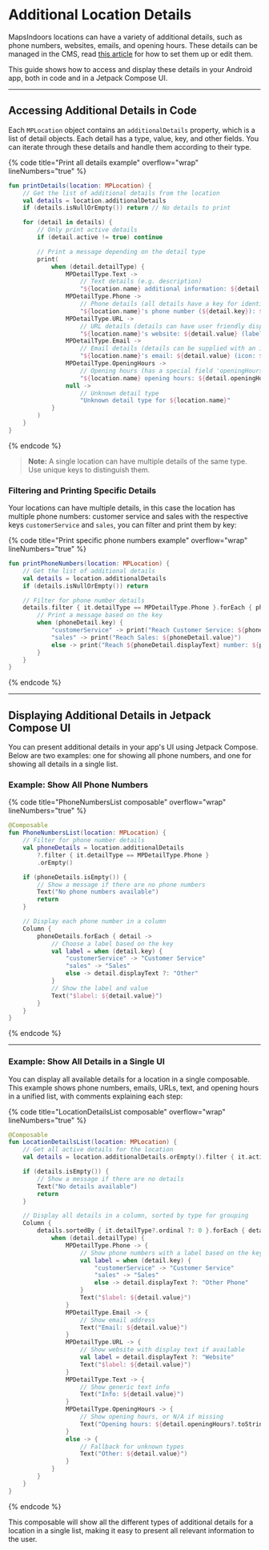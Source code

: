 
# Additional Location Details

MapsIndoors locations can have a variety of additional details, such as phone numbers, websites, emails, and opening hours. These details can be managed in the CMS, read [this article](products/cms/additional-location-details.md) for how to set them up or edit them.

This guide shows how to access and display these details in your Android app, both in code and in a Jetpack Compose UI.

---

## Accessing Additional Details in Code

Each `MPLocation` object contains an `additionalDetails` property, which is a list of detail objects. Each detail has a type, value, key, and other fields. You can iterate through these details and handle them according to their type.

{% code title="Print all details example" overflow="wrap" lineNumbers="true" %}
```kotlin
fun printDetails(location: MPLocation) {
    // Get the list of additional details from the location
    val details = location.additionalDetails
    if (details.isNullOrEmpty()) return // No details to print

    for (detail in details) {
        // Only print active details
        if (detail.active != true) continue

        // Print a message depending on the detail type
        print(
            when (detail.detailType) {
                MPDetailType.Text ->
                    // Text details (e.g. description)
                    "${location.name} additional information: ${detail.value}"
                MPDetailType.Phone ->
                    // Phone details (all details have a key for identification)
                    "${location.name}'s phone number (${detail.key}): ${detail.value}"
                MPDetailType.URL ->
                    // URL details (details can have user friendly display text)
                    "${location.name}'s website: ${detail.value} (label: ${detail.displayText})"
                MPDetailType.Email ->
                    // Email details (details can be supplied with an icon URL)
                    "${location.name}'s email: ${detail.value} (icon: ${detail.icon})"
                MPDetailType.OpeningHours ->
                    // Opening hours (has a special field 'openingHours' that is only used for this)
                    "${location.name} opening hours: ${detail.openingHours?.toString()}"
                null ->
                    // Unknown detail type
                    "Unknown detail type for ${location.name}"
            }
        )
    }
}
```
{% endcode %}

> **Note:** A single location can have multiple details of the same type. Use unique keys to distinguish them.

### Filtering and Printing Specific Details

Your locations can have multiple details, in this case the location has multiple phone numbers: customer service and sales with the respective keys `customerService` and `sales`, you can filter and print them by key:

{% code title="Print specific phone numbers example" overflow="wrap" lineNumbers="true" %}
```kotlin
fun printPhoneNumbers(location: MPLocation) {
    // Get the list of additional details
    val details = location.additionalDetails
    if (details.isNullOrEmpty()) return

    // Filter for phone number details
    details.filter { it.detailType == MPDetailType.Phone }.forEach { phoneDetail ->
        // Print a message based on the key
        when (phoneDetail.key) {
            "customerService" -> print("Reach Customer Service: ${phoneDetail.value}")
            "sales" -> print("Reach Sales: ${phoneDetail.value}")
            else -> print("Reach ${phoneDetail.displayText} number: ${phoneDetail.value}")
        }
    }
}
```
{% endcode %}

---

## Displaying Additional Details in Jetpack Compose UI

You can present additional details in your app's UI using Jetpack Compose. Below are two examples: one for showing all phone numbers, and one for showing all details in a single list.

### Example: Show All Phone Numbers

{% code title="PhoneNumbersList composable" overflow="wrap" lineNumbers="true" %}
```kotlin
@Composable
fun PhoneNumbersList(location: MPLocation) {
    // Filter for phone number details
    val phoneDetails = location.additionalDetails
        ?.filter { it.detailType == MPDetailType.Phone }
        .orEmpty()

    if (phoneDetails.isEmpty()) {
        // Show a message if there are no phone numbers
        Text("No phone numbers available")
        return
    }

    // Display each phone number in a column
    Column {
        phoneDetails.forEach { detail ->
            // Choose a label based on the key
            val label = when (detail.key) {
                "customerService" -> "Customer Service"
                "sales" -> "Sales"
                else -> detail.displayText ?: "Other"
            }
            // Show the label and value
            Text("$label: ${detail.value}")
        }
    }
}
```
{% endcode %}

---

### Example: Show All Details in a Single UI

You can display all available details for a location in a single composable. This example shows phone numbers, emails, URLs, text, and opening hours in a unified list, with comments explaining each step:

{% code title="LocationDetailsList composable" overflow="wrap" lineNumbers="true" %}
```kotlin
@Composable
fun LocationDetailsList(location: MPLocation) {
    // Get all active details for the location
    val details = location.additionalDetails.orEmpty().filter { it.active == true }

    if (details.isEmpty()) {
        // Show a message if there are no details
        Text("No details available")
        return
    }

    // Display all details in a column, sorted by type for grouping
    Column {
        details.sortedBy { it.detailType?.ordinal ?: 0 }.forEach { detail ->
            when (detail.detailType) {
                MPDetailType.Phone -> {
                    // Show phone numbers with a label based on the key
                    val label = when (detail.key) {
                        "customerService" -> "Customer Service"
                        "sales" -> "Sales"
                        else -> detail.displayText ?: "Other Phone"
                    }
                    Text("$label: ${detail.value}")
                }
                MPDetailType.Email -> {
                    // Show email address
                    Text("Email: ${detail.value}")
                }
                MPDetailType.URL -> {
                    // Show website with display text if available
                    val label = detail.displayText ?: "Website"
                    Text("$label: ${detail.value}")
                }
                MPDetailType.Text -> {
                    // Show generic text info
                    Text("Info: ${detail.value}")
                }
                MPDetailType.OpeningHours -> {
                    // Show opening hours, or N/A if missing
                    Text("Opening hours: ${detail.openingHours?.toString() ?: "N/A"}")
                }
                else -> {
                    // Fallback for unknown types
                    Text("Other: ${detail.value}")
                }
            }
        }
    }
}
```
{% endcode %}

This composable will show all the different types of additional details for a location in a single list, making it easy to present all relevant information to the user.
